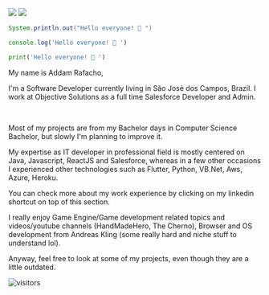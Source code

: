 
[![](https://img.shields.io/badge/LinkedIn-addamrafacho-blue)](https://www.linkedin.com/in/addam-rafacho/)
[![](https://img.shields.io/badge/Gmail-addamcaue%40gmail.com-red)](mailto:addamcaue@gmail.com)
<!-- [![](https://img.shields.io/badge/Telegram-%40ayushkumar__25-blue)](https://t.me/ayushkumar_25) -->

```Java
System.println.out("Hello everyone! 👋 ")
```
```Javascript
console.log('Hello everyone! 👋 ')
```
```python
print('Hello everyone! 👋 ')
```

My name is Addam Rafacho,

I'm a Software Developer currently living in São José dos Campos, Brazil. I work at Objective Solutions as a full time Salesforce Developer and Admin.

<br/>

Most of my projects are from my Bachelor days in Computer Science Bachelor, but slowly I'm planning to improve it.

My expertise as IT developer in professional field is mostly centered on Java, Javascript, ReactJS and Salesforce, whereas in a few other occasions I experienced other technologies such as Flutter, Python, VB.Net, Aws, Azure, Heroku.

You can check more about my work experience by clicking on my linkedin shortcut on top of this section.

<!-- You will see in my list of repos very different types of projects, but some that I liked where the ones with Processing and otber -->

I really enjoy Game Engine/Game development related topics and videos/youtube channels (HandMadeHero, The Cherno), Browser and OS development from Andreas Kling (some really hard and niche stuff to understand lol).

Anyway, feel free to look at some of my projects, even though they are a little outdated.

<!--
## About Me:
#### Always curious to learn cutting edge technology. A bit enthusiast towards web development. Competitive coding and motor sports boost my adrenaline. <br> <br>


### ⚒   My Development Toolbelt

- 🔭 I’m currently working on ...
- 👯 I’m looking to collaborate on ...
- 🌱 I’m currently learning ...
-->

<!--
Here are some ideas to get you started:

- 🤔 I’m looking for help with ...
- 💬 Ask me about ...
- 📫 How to reach me: ...
- 😄 Pronouns: ...
- ⚡ Fun fact: ...
-->


<!-- TO make screenshot of your code, copy below link:  
https://carbon.now.sh/ -->


![visitors](https://visitor-badge.glitch.me/badge?page_id=addamc.addamc) <br>
<!--[![HitCount](http://hits.dwyl.com/ayushkumar-25/ayushkumar-25/ayushkumar-25.svg)](http://hits.dwyl.com/ayushkumar-25/ayushkumar-25/ayushkumar-25) <br>

[![forthebadge](https://forthebadge.com/images/badges/built-with-love.svg)](https://forthebadge.com)

---

⭐️ From [@ayushkumar-25](https://github.com/ayushkumar-25)
-->

<!-- TO make screenshot of your code, copy below link:  
https://carbon.now.sh/ -->
